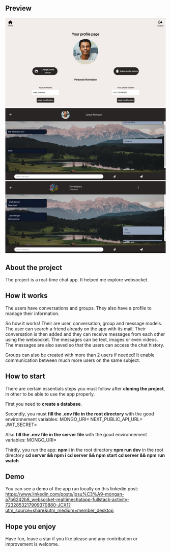 ## Preview
<img alt="preview1" src="public/preview1.jpg" /> 
<img alt="preview2" src="public/preview2.jpg" /> 
<img alt="preview3" src="public/preview3.jpg" /> 

## About the project
The project is a real-time chat app. It helped me explore websocket.

## How it works
The users have conversations and groups. They also have a profile to manage their information.

So how it works! Their are user, conversation, group and message models. The user can search a friend already on the app with its mail. Their conversation is then added and they can receive messages from each other using the websocket. The messages can be text, images or even videos. The messages are also saved so that the users can access the chat history.

Groups can also be created with more than 2 users if needed! It enable communication between much more users on the same subject.

## How to start
There are certain essentials steps you must follow after **cloning the project**, in other to be able to use the app properly.

First you need to **create a database**.

Secondly, you must **fill the .env file in the root directory** with the good environnement variables:
MONGO_URI=
NEXT_PUBLIC_API_URL=
JWT_SECRET=

Also **fill the .env file in the server file** with the good environnement variables:
MONGO_URI=

Thirdly, you run the app:
**npm i** in the root directory
**npm run dev** in the root directory
**cd server && npm i**
**cd server && npm start**
**cd server && npm run watch**


## Demo
You can see a demo of the app run locally on this linkedin post: https://www.linkedin.com/posts/josu%C3%A9-mongan-a7b6242b8_websocket-realtimechatapp-fullstack-activity-7232853217909370880-JCX1?utm_source=share&utm_medium=member_desktop

## Hope you enjoy
Have fun, leave a star if you like please and any contribution or improvement is welcome.